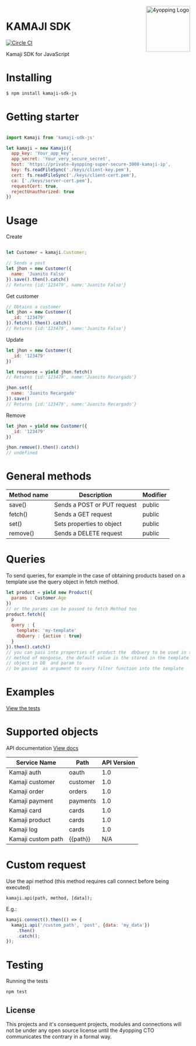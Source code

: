 
<a href="http://4yopping.com">
    <img src="http://4yopping.com/4yopping.png" alt="4yopping Logo"
         title="4yopping Logo" align="right" width="120px" height="125px" />
</a>

# KAMAJI SDK

[![Circle CI](https://circleci.com/gh/4yopping/kamaji-sdk-js/tree/master.svg?style=svg&circle-token=7dab72ee1ba6d1a415fcc5f34fa8ea75a8f71d6e)](https://circleci.com/gh/4yopping/kamaji-sdk-js/tree/master)


Kamaji SDK for JavaScript

# Installing

```bash
$ npm install kamaji-sdk-js
```

# Getting starter

```js

import Kamaji from 'kamaji-sdk-js'

let kamaji = new Kamaji({
  app_key: 'Your_app_key',
  app_secret: 'Your_very_secure_secret',
  host: 'https://private-4yopping-super-secure-3000-kamaji-ip',
  key: fs.readFileSync('./keys/client-key.pem'),
  cert: fs.readFileSync('./keys/client-cert.pem'),
  ca: ['./keys/server-cert.pem'],
  requestCert: true,
  rejectUnauthorized: true
})
```


# Usage

Create

```js

let Customer = kamaji.Customer;

// Sends a post
let jhon = new Customer({
  name: 'Juanito Falso'
}).save().then().catch()
// Returns {id:'123479', name:'Juanito Falso'}
```

Get customer

```js
// Obtains a customer
let jhon = new Customer({
  _id: '123479'
}).fetch().then().catch()
// Returns {id:'123479', name:'Juanito Falso'}
```


Update

```js
let jhon = new Customer({
  _id: '123479'
})

let response = yield jhon.fetch()
// Returns {id:'123479', name:'Juanito Recargado'}

jhon.set({
  name: 'Juanito Recargado'
}).save()
// Returns {id:'123479', name:'Juanito Recargado'}

```

Remove

```js
let jhon = yield new Customer({
  _id: '123479'
})

jhon.remove().then().catch()
// undefined

```



# General methods

<table>
  <thead>
    <th>Method name</th>
    <th>Description</th>
    <th>Modifier</th>
  </thead>
  <tbody>
    <tr><td>save()</td><td>Sends a POST or PUT request</td><td>public</td></tr>
    <tr><td>fetch()</td><td>Sends a GET request</td><td>public</td></tr>
    <tr><td>set()</td><td>Sets properties to object</td><td>public</td></tr>
    <tr><td>remove()</td><td>Sends a DELETE request</td><td>public</td></tr>
  </tbody>
</table>

# Queries
To send queries, for example in the case of obtaining products based on a template use the query object in fetch method.

```js
let product = yield new Product({
  params : Customer.Age
})
// or the params can be passed to fetch Method too
product.fetch({
  p
  query : {
    template: 'my-template'
    dbQuery : {active : true}
  }
}).then().catch()
// you can pass into properties of product the  dbQuery to be used in the search
// method of mongoose, the default value is the stored in the template
// object in DB  and param to
// be passed  as argument to every filter function into the template
```


# Examples
  [View the tests](./test)


# Supported objects
  API documentation [View docs](http://docs.kamajirest.apiary.io)

  <table>
    <thead>
      <th>Service Name</th>
      <th>Path</th>
      <th>API Version</th>
    </thead>
    <tbody>
      <tr><td>Kamaji auth</td><td>oauth</td><td>1.0</td></tr>
      <tr><td>Kamaji customer</td><td>customer</td><td>1.0</td></tr>
      <tr><td>Kamaji order</td><td>orders</td><td>1.0</td></tr>
      <tr><td>Kamaji payment</td><td>payments</td><td>1.0</td></tr>
      <tr><td>Kamaji card</td><td>cards</td><td>1.0</td></tr>
      <tr><td>Kamaji product</td><td>cards</td><td>1.0</td></tr>
      <tr><td>Kamaji log</td><td>cards</td><td>1.0</td></tr>
      <tr><td>Kamaji custom path</td><td>{{path}}</td><td>N/A</td></tr>
    </tbody>
  </table>



# Custom request

Use the api method (this method requires call connect before being executed)

`kamaji.api(path, method, [data]);`

E.g.:

```js
kamaji.connect().then(() => {
  kamaji.api('/custom_path', 'post', {data: 'my_data'})
    .then()
    .catch();
});
```



# Testing

Running the tests

```bash
npm test
```


## License
This projects and it's consequent projects, modules and connections will not be under any open source license until the 4yopping CTO communicates the contrary in a formal way.
